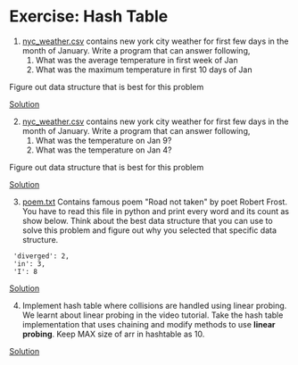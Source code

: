 # Exercise: Hash Table

1. [nyc_weather.csv]() contains new york city weather for first few days in the month of January. Write a program that can answer following,
    1. What was the average temperature in first week of Jan
    1. What was the maximum temperature in first 10 days of Jan

Figure out data structure that is best for this problem

[Solution]()

2. [nyc_weather.csv]() contains new york city weather for first few days in the month of January. Write a program that can answer following,
    1. What was the temperature on Jan 9?
    1. What was the temperature on Jan 4?

Figure out data structure that is best for this problem

[Solution]()

3. [poem.txt]() Contains famous poem "Road not taken" by poet Robert Frost. You have to read this file in python and print every word and its count as show below. Think about the best data structure that you can use to solve this problem and figure out why you selected that specific data structure.
```
 'diverged': 2,
 'in': 3,
 'I': 8
```

[Solution]()

4. Implement hash table where collisions are handled using linear probing. We learnt about linear probing in the video tutorial. Take the hash table implementation that uses chaining and modify methods to use **linear probing**. Keep MAX size of arr in hashtable as 10.

[Solution]()

